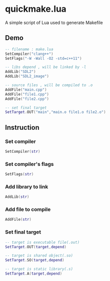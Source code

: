# quickmake.lua
A simple script of Lua used to generate Makefile

## Demo 
```Lua
-- filename : make.lua
SetCompiler("clang++")
SetFlags("-W -Wall -O2 -std=c++11")

-- libs depend , will be linked by -l
AddLib("SDL2")
AddLib("SDL2_image")

-- source files , will be compiled to .o
AddFile("main.cpp")
AddFile("file1.cpp")
AddFile("file2.cpp")

-- set final target
SetTarget.OUT("main","main.o file1.o file2.o")

```

## Instruction

### Set compiler 
```Lua
SetCompiler(str)
```
 
### Set compiler's flags
```Lua
SetFlags(str)
```
 
### Add library to link  
```Lua
AddLib(str)
```

### Add file to compile
```Lua
AddFile(str)
```

### Set final target
```Lua
-- target is executable file(.out)
SetTarget.OUT(target,depend)

-- target is shared object(.so)
SetTarget.SO(target,depend)

-- target is static library(.s)
SetTarget.A(target,depend) 
```

